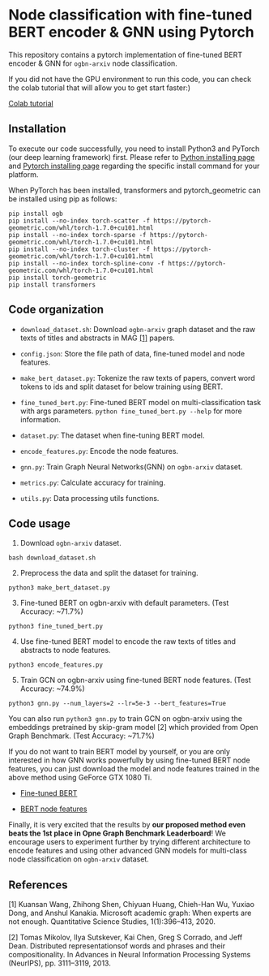 # Node classification with fine-tuned BERT encoder & GNN using Pytorch

This repository contains a pytorch implementation of fine-tuned BERT encoder & GNN 
for `ogbn-arxiv` node classification.

If you did not have the GPU environment to run this code, you can check the colab tutorial that will allow you to get start faster:)

[Colab tutorial](https://colab.research.google.com/github/joshchang1112/bert_gnn_arxiv/blob/master/pytorch/fine_tuned_bert_gnn_pytorch.ipynb)

## Installation

To execute our code successfully, you need to install Python3 and PyTorch (our deep learning framework) first. Please refer to [Python installing page](https://www.python.org/downloads/) and [Pytorch installing page](https://pytorch.org/get-started/locally/#start-locally) regarding the specific install command for your platform.

When PyTorch has been installed, transformers and pytorch_geometric can be installed using pip as follows:
```
pip install ogb
pip install --no-index torch-scatter -f https://pytorch-geometric.com/whl/torch-1.7.0+cu101.html
pip install --no-index torch-sparse -f https://pytorch-geometric.com/whl/torch-1.7.0+cu101.html
pip install --no-index torch-cluster -f https://pytorch-geometric.com/whl/torch-1.7.0+cu101.html
pip install --no-index torch-spline-conv -f https://pytorch-geometric.com/whl/torch-1.7.0+cu101.html
pip install torch-geometric
pip install transformers
```

## Code organization

*   `download_dataset.sh`: Download `ogbn-arxiv` graph dataset and the raw texts of titles and abstracts in MAG [[1]](#references) papers. 

*   `config.json`: Store the file path of data, fine-tuned model and node features.

*   `make_bert_dataset.py`: Tokenize the raw texts of papers, convert word tokens to ids and split dataset for below training using BERT.

*   `fine_tuned_bert.py`: Fine-tuned BERT model on multi-classification task with args parameters. `python fine_tuned_bert.py --help` for more information. 

*   `dataset.py`: The dataset when fine-tuning BERT model.

*   `encode_features.py`: Encode the node features.

*   `gnn.py`: Train Graph Neural Networks(GNN) on `ogbn-arxiv` dataset.

*   `metrics.py`: Calculate accuracy for training.

*   `utils.py`: Data processing utils functions.

## Code usage

1.  Download `ogbn-arxiv` dataset.
```
bash download_dataset.sh
```

2.  Preprocess the data and split the dataset for training.
```
python3 make_bert_dataset.py
```

3.  Fine-tuned BERT on ogbn-arxiv with default parameters. (Test Accuracy: ~71.7%)
```
python3 fine_tuned_bert.py 
```

4.  Use fine-tuned BERT model to encode the raw texts of titles and abstracts to node features.
```
python3 encode_features.py
```

5. Train GCN on ogbn-arxiv using fine-tuned BERT node features. (Test Accuracy: ~74.9%)
```
python3 gnn.py --num_layers=2 --lr=5e-3 --bert_features=True
```

You can also run `python3 gnn.py` to train GCN on ogbn-arxiv using the embeddings pretrained by skip-gram model [2] which provided from Open Graph Benchmark. (Test Accuracy: ~71.7%)

If you do not want to train BERT model by yourself, or you are only interested in how GNN works powerfully by using fine-tuned BERT node features, you can just download the model and node features trained in the above method using GeForce GTX 1080 Ti. 

* [Fine-tuned BERT](https://www.dropbox.com/s/tldrd4tc69tgy9n/fine-tuned_bert.pkl?dl=0)

* [BERT node features](https://www.dropbox.com/s/ra52bzas7shb10j/bert_feat.pkl?dl=0)

Finally, it is very excited that the results by **our proposed method even beats the 1st place in Opne Graph Benchmark Leaderboard**! We encourage users to experiment further by trying different architecture to encode features and using other advanced GNN models for multi-class node classification on `ogbn-arxiv` dataset.

## References

[1] Kuansan Wang, Zhihong Shen, Chiyuan Huang, Chieh-Han Wu, Yuxiao Dong, and Anshul Kanakia. Microsoft academic graph: When experts are not enough. Quantitative Science Studies, 1(1):396–413, 2020.

[2] Tomas Mikolov, Ilya Sutskever, Kai Chen, Greg S Corrado, and Jeff Dean. Distributed representationsof words and phrases and their compositionality. In Advances in Neural Information Processing Systems (NeurIPS), pp. 3111–3119, 2013.



